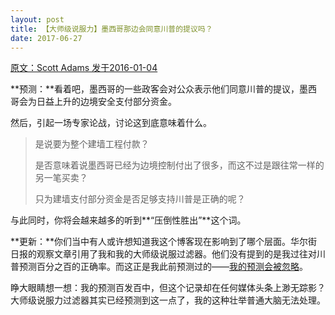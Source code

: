 ```yaml
---
layout: post
title: 【大师级说服力】墨西哥那边会同意川普的提议吗？
date: 2017-06-27
---
```


 [原文：Scott Adams  发于2016-01-04][1]

**预测：**看着吧，墨西哥的一些政客会对公众表示他们同意川普的提议，墨西哥会为日益上升的边境安全支付部分资金。

然后，引起一场专家论战，讨论这到底意味着什么。

> 是说要为整个建墙工程付款？
> 
> 是否意味着说墨西哥已经为边境控制付出了很多，而这不过是跟往常一样的另一笔买卖？
> 
> 只为建墙支付部分资金是否足够支持川普是正确的呢？

与此同时，你将会越来越多的听到**“压倒性胜出”**这个词。

**更新：**你们当中有人或许想知道我这个博客现在影响到了哪个层面。华尔街日报的观察文章引用了我和我的大师级说服过滤器。他们没有提到的是我过往对川普预测百分之百的正确率。而这正是我此前预测过的——[我的预测会被忽略][2]。

睁大眼睛想一想：我的预测百发百中，但这个记录却在任何媒体头条上渺无踪影？大师级说服力过滤器其实已经预测到这一点了，我的这种壮举普通大脑无法处理。

[1]: http://blog.dilbert.com/post/136625805461/trump-prediction-about-the-wall-master-persuader

[2]: http://yangaijun.com/2017/06/09/my-prediction-about-my-prediction.html





